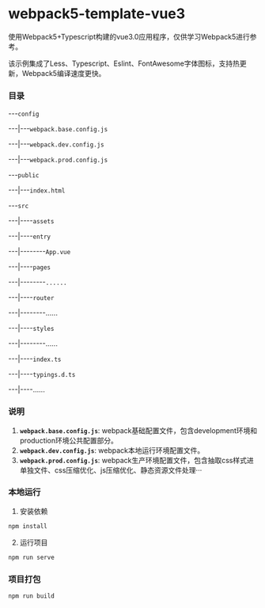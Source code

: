 # webpack5-template-vue3
使用Webpack5+Typescript构建的vue3.0应用程序，仅供学习Webpack5进行参考。

该示例集成了Less、Typescript、Eslint、FontAwesome字体图标，支持热更新，Webpack5编译速度更快。

### 目录


---```config```

---|---```webpack.base.config.js```

---|---```webpack.dev.config.js```

---|---```webpack.prod.config.js```

---```public```

---|---```index.html```

---```src```

---|----```assets```

---|----```entry```

---|--------```App.vue```

---|----```pages```

---|--------```......```

---|----```router```

---|--------......

---|----```styles```

---|--------......

---|----```index.ts```

---|----```typings.d.ts```

---|----......


### 说明
1. **```webpack.base.config.js```**: webpack基础配置文件，包含development环境和production环境公共配置部分。
2. **```webpack.dev.config.js```**: webpack本地运行环境配置文件。
3.  **```webpack.prod.config.js```**: webpack生产环境配置文件，包含抽取css样式进单独文件、css压缩优化、js压缩优化、静态资源文件处理···
### 本地运行
1. 安装依赖
```bash
npm install
```
2. 运行项目
```bash
npm run serve
```
### 项目打包
```bash
npm run build
```



